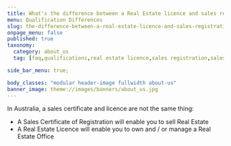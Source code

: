 ```yaml
---
title: What's the difference between a Real Estate licence and sales registration certificate?
menu: Qualification Differences
slug: the-difference-between-a-real-estate-licence-and-sales-registration-certificate
onpage_menu: false
published: true
taxonomy:
  category: about_us
  tag: [faq,qualifications,real estate licence,sales registration,sales]

side_bar_menu: true;

body_classes: "modular header-image fullwidth about-us"
banner_image: theme://images/banners/about_us.jpg
---
```


In Australia, a sales certificate and licence are not the same thing:
- A Sales Certificate of Registration will enable you to sell Real Estate
- A Real Estate Licence will enable you to own and / or manage a Real Estate Office
